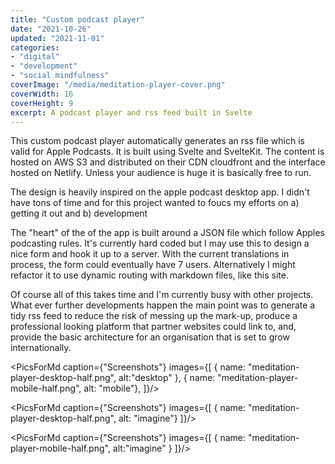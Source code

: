 ```yaml
---
title: "Custom podcast player"
date: "2021-10-26"
updated: "2021-11-01"
categories:
- "digital"
- "development"
- "social mindfulness"
coverImage: "/media/meditation-player-cover.png"
coverWidth: 16
coverHeight: 9
excerpt: A podcast player and rss feed built in Svelte  
---
```

<script>
    import PicsForMd from "../../components/PicsForMd.svelte"
</script>
This custom podcast player automatically generates an rss file which is valid for Apple Podcasts. 
It is built using Svelte and SvelteKit. The content is hosted on AWS S3 and distributed on their 
CDN cloudfront and the interface hosted on Netlify. Unless your audience is huge it is basically free to run.

The design is heavily inspired on the apple podcast desktop app. I didn't have tons of time and 
for this project wanted to foucs my efforts on a) getting it out and b) development

The "heart" of the of the app is built around a JSON file which follow Apples podcasting rules. 
It's currently hard coded but I may use this to design a nice form and hook it up to a server. 
With the current translations in process, the form could eventually have 7 users. 
Alternatively I might refactor it to use dynamic routing with markdown files, like this site.

Of course all of this takes time and I'm currently busy with other projects. What ever further 
developments happen the main point was to generate a tidy rss feed to reduce the risk of 
messing up the mark-up, produce a professional looking platform that partner websites could link to,
and, provide the basic architecture for an organisation that is set to grow internationally.
 

<PicsForMd caption={"Screenshots"} images={[
{ name: "meditation-player-desktop-half.png", alt:"desktop" },
{ name: "meditation-player-mobile-half.png", alt: "mobile"},
]}/>


<PicsForMd caption={"Screenshots"} images={[
{ name: "meditation-player-desktop-half.png", alt: "imagine"}
]}/>

<PicsForMd caption={"Screenshots"} images={[
{ name: "meditation-player-mobile-half.png", alt:"imagine" }
]}/>
